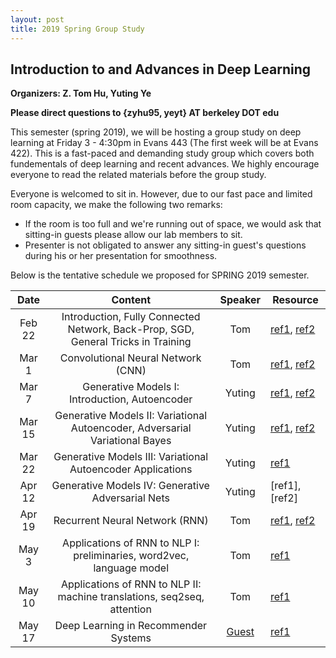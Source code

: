 ```yaml
---
layout: post
title: 2019 Spring Group Study
---
```


## Introduction to and Advances in Deep Learning

**Organizers: Z. Tom Hu, Yuting Ye**

**Please direct questions to {zyhu95, yeyt} AT berkeley DOT edu**

This semester (spring 2019), we will be hosting a group study on deep learning at Friday 3 - 4:30pm in Evans 443 (The first week will be at Evans 422). This is a fast-paced and demanding study group which covers both fundementals of deep learning and recent advances. We highly encourage everyone to read the related materials before the group study.

Everyone is welcomed to sit in. However, due to our fast pace and limited room capacity, we make the following two remarks:

* If the room is too full and we're running out of space, we would ask that sitting-in guests please allow our lab members to sit.
* Presenter is not obligated to answer any sitting-in guest's questions during his or her presentation for smoothness.

Below is the tentative schedule we proposed for SPRING 2019 semester.


|   Date   |                                      Content                                      | Speaker | Resource        |
|:--------:|:---------------------------------------------------------------------------------:|:-------:|-----------------|
| Feb 22   | Introduction, Fully Connected Network, Back-Prop, SGD, General Tricks in Training |   Tom   | [ref1](http://cs231n.github.io), [ref2](http://deeplearning.cs.cmu.edu) |
| Mar 1    | Convolutional Neural Network (CNN)                                                |   Tom   | [ref1](http://cs231n.github.io), [ref2](http://introtodeeplearning.com/materials/2019_6S191_L3.pdf) |
| Mar 7    | Generative Models I: Introduction, Autoencoder                                    |  Yuting | [ref1](https://sites.google.com/view/berkeley-cs294-158-sp19/home), [ref2](http://introtodeeplearning.com/materials/2019_6S191_L4.pdf) |
| Mar 15   | Generative Models II: Variational Autoencoder, Adversarial Variational Bayes      |  Yuting | [ref1](http://introtodeeplearning.com/materials/2019_6S191_L4.pdf), [ref2](https://arxiv.org/pdf/1805.08672.pdf) |
| Mar 22   | Generative Models III: Variational Autoencoder Applications                       |  Yuting | [ref1](https://arxiv.org/pdf/1805.08672.pdf)   |
| Apr 12   | Generative Models IV: Generative Adversarial Nets                                 |  Yuting | [ref1], [ref2] |
| Apr 19   | Recurrent Neural Network (RNN)                                                    |   Tom   | [ref1](http://introtodeeplearning.com/materials/2019_6S191_L2.pdf), [ref2](https://www.deeplearningbook.org/contents/rnn.html) |
| May 3    | Applications of RNN to NLP I: preliminaries, word2vec, language model             |   Tom   | [ref1](http://web.stanford.edu/class/cs224n/slides/cs224n-2019-lecture01-wordvecs1.pdf) |
| May 10   | Applications of RNN to NLP II: machine translations, seq2seq, attention           |   Tom   | [ref1](http://web.stanford.edu/class/cs224n/slides/cs224n-2019-lecture08-nmt.pdf) |
| May 17   | Deep Learning in Recommender Systems                                              |  [Guest](https://researchers.mq.edu.au/en/persons/zizhu-zhang)  | [ref1](https://arxiv.org/abs/1708.05031) |

